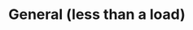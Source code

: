 ---
layout: child_layout/cargo_categories_category_item
title: General (less than a load)
permalink: /cargo-categories/general-freight/general-less-than-a-load/
hero: /assets/img/content/hero/fullsize/general_less-than-a-load.jpg
side_nav_id: 3
hero_classes: is-fullscreen
content_type: cargo_item
---